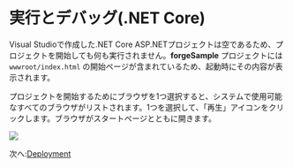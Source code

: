 # 実行とデバッグ(.NET Core)

Visual Studioで作成した.NET Core ASP.NETプロジェクトは空であるため、プロジェクトを開始しても何も実行されません。**forgeSample** プロジェクトには `wwwroot/index.html` の開始ページが含まれているため、起動時にその内容が表示されます。

プロジェクトを開始するためにブラウザを1つ選択すると、システムで使用可能なすべてのブラウザがリストされます。1つを選択して、「再生」アイコンをクリックします。ブラウザがスタートページとともに開きます。

![](_media/net/start_debug.png)

次へ:[Deployment](/ja_jp/deployment/)
